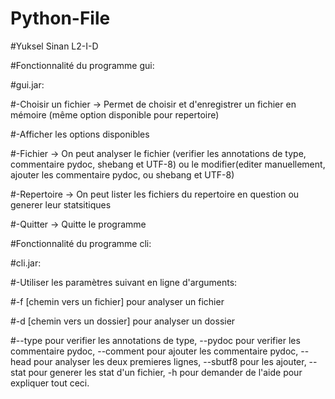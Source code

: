 # Python-File

#Yuksel Sinan L2-I-D


#Fonctionnalité du programme gui:
	
 #gui.jar:
	  
   #-Choisir un fichier -> Permet de choisir et d'enregistrer un fichier en mémoire (même option disponible pour repertoire)
   
   #-Afficher les options disponibles
   
   #-Fichier -> On peut analyser le fichier (verifier les annotations de type, commentaire pydoc, shebang et UTF-8) ou le modifier(editer manuellement, ajouter les commentaire pydoc, ou shebang et UTF-8)
   
   #-Repertoire -> On peut lister les fichiers du repertoire en question ou generer leur statsitiques
   
   #-Quitter -> Quitte le programme
   
   #Fonctionnalité du programme cli:
   
   #cli.jar:
   
   #-Utiliser les paramètres suivant en ligne d'arguments:
   
   #-f [chemin vers un fichier] pour analyser un fichier
   
   #-d [chemin vers un dossier] pour analyser un dossier
   
   #--type pour verifier les annotations de type, --pydoc pour verifier les commentaire pydoc, --comment pour ajouter les commentaire pydoc, --head pour analyser les deux premieres lignes, --sbutf8 pour les ajouter, --stat pour generer les stat d'un fichier, -h pour demander de l'aide pour expliquer tout ceci.
